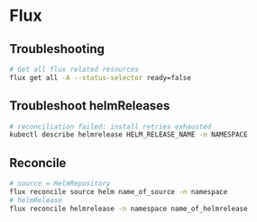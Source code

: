 # Flux

## Troubleshooting

```bash
# Get all flux related resources
flux get all -A --status-selector ready=false
```

## Troubleshoot helmReleases

```bash
# reconciliation failed: install retries exhausted
kubectl describe helmrelease HELM_RELEASE_NAME -n NAMESPACE
```

## Reconcile

```bash
# source = HelmRepository
flux reconcile source helm name_of_source -n namespace
# helmRelease
flux reconcile helmrelease -n namespace name_of_helmrelease
```
